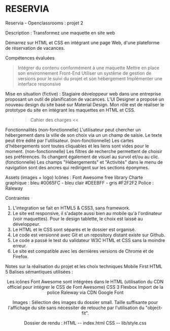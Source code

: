 # RESERVIA

Reservia - Openclassrooms : projet 2


Description :
Transformez une maquette en site web

Démarrez sur HTML et CSS en intégrant une page Web, d'une plateforme de réservation de vacances.

Compétences évaluées
> Intégrer du contenu conformément à une maquette
> Mettre en place son environnement Front-End
> Utiliser un système de gestion de versions pour le suivi du projet et son hébergement
> Implémenter une interface responsive



Mise en situation (fictive) : 
Stagiaire développeur web dans une entreprise proposant un outil de planification de vacances.
L’UI Designer a proposé un nouveau design du site basé sur Material Design.
Mon rôle est de réaliser le prototype du site en intégrant les maquettes en HTML et CSS.

>> Cahier des charges <<

Fonctionnalités
(non-fonctionnelle) L'utilisateur peut chercher un hébergement dans la ville de son choix via un un champ de saisie. Le texte peut être édité par l'utilisateur.
(non-fonctionnelle) Les cartes d'hébergements sont toutes cliquables et les liens sont vides pour le moment.
(non-fonctionnelle) Les filtres de recherche permettent de choisir ses préférences. Ils changent également de visuel au survol et/ou au clic.
(fonctionnelle) Les champs "Hébergements" et "Activités" dans le menu de navigation sont des ancres qui redirigent sur les sections éponymes.

Assets (images + logo)
Icônes : Font Awesome free library
Charte graphique : bleu #0065FC - bleu clair #DEEBFF - gris #F2F2F2
Police : Raleway

Contraintes 
1) L'integration se fait en HTML5 & CSS3, sans framework.
2) Le site est responsive, il s'adapte aussi bien au mobile qu'à l'ordinateur (voir maquettes). Pour le design tablette, le choix est laissé au développeur.
3) Le HTML et le CSS sont séparés et le dossier est organisé.
4) Le code est versionné avec Git et un repository distant existe sur Github.
5) Le code a passé le test du validateur W3C HTML et CSS sans la moindre erreur.
6) Le site est compatible avec les dernières versions de Chrome et de Firefox.


Notes sur la réalisation du projet et les choix techniques
Mobile First
HTML 5
Balises sémantiques utilisées : <header> <section> <article> <aside> <footer>
Les icônes Font Awesome sont intégrées dans le HTML (utilisation du CDN officiel pour intégrer le CSS de Font Awesome)
CSS 3
Flexbox
Import de la police Raleway via CDN Google Font

Images : Sélection des images du dossier small. Taille suffisante pour l'affichage du site sans nécessiter de retouche par l'utilisation du "object-fit".

Dossier de rendu : 
HTML -- index.html
CSS -- lib/style.css
